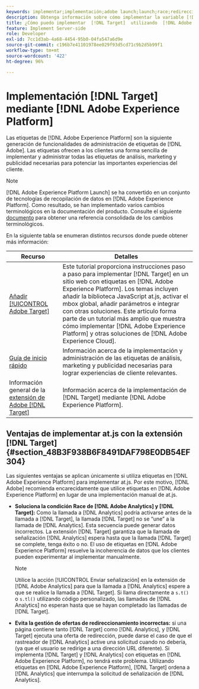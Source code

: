 ```yaml
---
keywords: implementar;implementación;adobe launch;launch;race;redireccionamiento;experience platform launch;platform launch;etiquetas;adobe platform
description: Obtenga información sobre cómo implementar la variable [!DNL Adobe Target] biblioteca at.js que utiliza [!DNL Adobe Experience Platform], el método preferido para implementar [!DNL Target].
title: ¿Cómo puedo implementar  [!DNL Target]  utilizando  [!DNL Adobe Experience Platform]?
feature: Implement Server-side
role: Developer
exl-id: 7cc1d3ab-4a68-4454-95b0-04fa547a6d9e
source-git-commit: c196b7e41101978ee029f93d5cd71c9b2d5b99f1
workflow-type: tm+mt
source-wordcount: '422'
ht-degree: 96%

---
```


# Implementación [!DNL Target] mediante [!DNL Adobe Experience Platform]

Las etiquetas de [!DNL Adobe Experience Platform] son la siguiente generación de funcionalidades de administración de etiquetas de [!DNL Adobe]. Las etiquetas ofrecen a los clientes una forma sencilla de implementar y administrar todas las etiquetas de análisis, marketing y publicidad necesarias para potenciar las importantes experiencias del cliente.

>[!NOTE]
>
>[!DNL Adobe Experience Platform Launch] se ha convertido en un conjunto de tecnologías de recopilación de datos en [!DNL Adobe Experience Platform]. Como resultado, se han implementado varios cambios terminológicos en la documentación del producto. Consulte el siguiente [documento](https://experienceleague.adobe.com/docs/experience-platform/tags/term-updates.html?lang=es) para obtener una referencia consolidada de los cambios terminológicos.

En la siguiente tabla se enumeran distintos recursos donde puede obtener más información:

| Recurso | Detalles |
|--- |--- |
| [Añadir [!UICONTROL Adobe Target]](https://experienceleague.adobe.com/docs/launch-learn/implementing-in-websites-with-launch/implement-solutions/target.html?lang=es#implement-solutions) | Este tutorial proporciona instrucciones paso a paso para implementar [!DNL Target] en un sitio web con etiquetas en [!DNL Adobe Experience Platform]. Los temas incluyen añadir la biblioteca JavaScript at.js, activar el mbox global, añadir parámetros e integrar con otras soluciones. Este artículo forma parte de un tutorial más amplio que muestra cómo implementar [!DNL Adobe Experience Platform] y otras soluciones de [!DNL Adobe Experience Cloud]. |
| [Guía de inicio rápido](https://experienceleague.adobe.com/docs/experience-platform/tags/get-started/quick-start.html?lang=es) | Información acerca de la implementación y administración de las etiquetas de análisis, marketing y publicidad necesarias para lograr experiencias de cliente relevantes. |
| Información general de la [extensión de Adobe  [!DNL Target] ](https://experienceleague.adobe.com/docs/experience-platform/tags/extensions/adobe/target/overview.html?lang=es) | Información acerca de la implementación de [!DNL Target] mediante [!DNL Adobe Experience Platform]. |

## Ventajas de implementar at.js con la extensión [!DNL Target] {#section_48B3F938B6F8491DAF798E0DB54EF304}

Las siguientes ventajas se aplican únicamente si utiliza etiquetas en [!DNL Adobe Experience Platform] para implementar at.js. Por este motivo, [!DNL Adobe] recomienda encarecidamente que utilice etiquetas en [!DNL Adobe Experience Platform] en lugar de una implementación manual de at.js.

* **Soluciona la condición Race de [!DNL Adobe Analytics] y [!DNL Target]:** Como la llamada a [!DNL Analytics] podría activarse antes de la llamada a [!DNL Target], la llamada [!DNL Target] no se “une” a la llamada de [!DNL Analytics]. Esta secuencia puede generar datos incorrectos. La extensión [!DNL Target] garantiza que la llamada de señalización [!DNL Analytics] espera hasta que la llamada [!DNL Target] se complete, tenga éxito o no. El uso de etiquetas en [!DNL Adobe Experience Platform] resuelve la incoherencia de datos que los clientes pueden experimentar al implementar manualmente.

   >[!NOTE]
   >
   >Utilice la acción [!UICONTROL Enviar señalización] en la extensión de [!DNL Adobe Analytics] para que la llamada a [!DNL Analytics] espere a que se realice la llamada a [!DNL Target]. Si llama directamente a `s.t()` o `s.tl()` utilizando código personalizado, las llamadas de [!DNL Analytics] no esperan hasta que se hayan completado las llamadas de [!DNL Target].

* **Evita la gestión de ofertas de redireccionamiento incorrectas:** si una página contiene tanto [!DNL Target] como [!DNL Analytics], y [!DNL Target] ejecuta una oferta de redirección, puede darse el caso de que el rastreador de [!DNL Analytics] active una solicitud cuando no debería, (ya que el usuario se redirige a una dirección URL diferente). Si implementa [!DNL Target] y [!DNL Analytics] con etiquetas en [!DNL Adobe Experience Platform], no tendrá este problema. Utilizando etiquetas en [!DNL Adobe Experience Platform], [!DNL Target] ordena a [!DNL Analytics] que interrumpa la solicitud de señalización de [!DNL Analytics].
